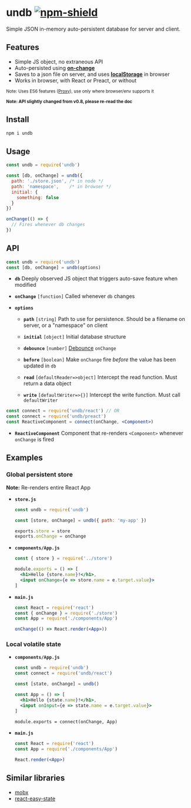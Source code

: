 # undb [![npm-shield]][npm]

Simple JSON in-memory auto-persistent database for server and client.

## Features

* Simple JS object, no extraneous API
* Auto-persisted using **[on-change]**
* Saves to a json file on server, and uses **[localStorage]** in browser
* Works in browser, with React or Preact, or without

<small>Note: Uses ES6 features ([Proxy][proxy-support]), use only where browser/env supports it</small>

<small>**Note: API slightly changed from v0.8, please re-read the doc** </small>

## Install

```sh
npm i undb
```

## Usage

```js
const undb = require('undb')

const [db, onChange] = undb({
  path: './store.json', /* in node */
  path: 'namespace',    /* in browser */
  initial: {
    something: false
  }
})

onChange(() => {
  // Fires whenever db changes
})

```



## API

```js
const undb = require('undb')
const [db, onChange] = undb(options)
```

* **`db`** Deeply observed JS object that triggers auto-save feature when modified

* **`onChange`** `[function]` Called whenever `db` changes

* **`options`**

  * **`path`** `[string]` Path to use for persistence. Should be a filename on server, or a "namespace" on client

  * **`initial`** `[object]` Initial database structure

  * **`debounce`** `[number]` [Debounce] `onChange`

  * **`before`** `[boolean]` Make `onChange` fire *before* the value has been updated in `db`

  * **`read`** `[defaultReader=>object]` Intercept the read function. Must return a data object

  * **`write`** `[defaultWriter=>{}]` Intercept the write function. Must call `defaultWriter`


```jsx
const connect = require('undb/react') // OR
const connect = require('undb/preact')
const ReactiveComponent = connect(onChange, <Component>)
```
* **`ReactiveComponent`** Component that re-renders `<Component>` whenever `onChange` is fired


## Examples

### Global persistent store

**Note:** Re-renders entire React App

* **`store.js`**

    ```js
    const undb = require('undb')

    const [store, onChange] = undb({ path: 'my-app' })

    exports.store = store
    exports.onChange = onChange
    ```

* **`components/App.js`**

    ```jsx
    const { store } = require('../store')

    module.exports = () => [
      <h1>Hello {store.name}!</h1>,
      <input onChange={e => store.name = e.target.value}>
    ]
    ```

* **`main.js`**

    ```jsx
    const React = require('react')
    const { onChange } = require('./store')
    const App = require('./components/App')

    onChange(() => React.render(<App>))
    ```

### Local volatile state

* **`components/App.js`**

    ```jsx
    const undb = require('undb')
    const connect = require('undb/react')

    const [state, onChange] = undb()

    const App = () => [
      <h1>Hello {state.name}!</h1>,
      <input onInput={e => state.name = e.target.value}>
    ]

    module.exports = connect(onChange, App)
    ```

* **`main.js`**

    ```jsx
    const React = require('react')
    const App = require('./components/App')

    React.render(<App>)
    ```

## Similar libraries

* [mobx](https://github.com/mobxjs/mobx)
* [react-easy-state](https://github.com/solkimicreb/react-easy-state)


[ES Proxy]: https://developer.mozilla.org/en/docs/Web/JavaScript/Reference/Global_Objects/Proxy
[proxy-support]: http://caniuse.com/proxy
[localStorage]: https://developer.mozilla.org/en-US/docs/Web/API/Window/localStorage
[on-change]: https://github.com/sindresorhus/on-change
[debounce]: https://github.com/component/debounce

[npm]: https://www.npmjs.com/package/undb
[npm-shield]: https://img.shields.io/npm/v/undb.svg
